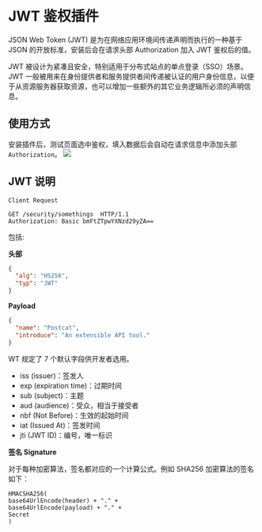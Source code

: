 # JWT 鉴权插件

JSON Web Token (JWT) 是为在网络应用环境间传递声明而执行的一种基于 JSON 的开放标准，安装后会在请求头部 Authorization 加入 JWT 鉴权后的值。

JWT 被设计为紧凑且安全，特别适用于分布式站点的单点登录（SSO）场景。JWT 一般被用来在身份提供者和服务提供者间传递被认证的用户身份信息，以便于从资源服务器获取资源，也可以增加一些额外的其它业务逻辑所必须的声明信息。

## 使用方式

安装插件后，测试页面选中鉴权，填入数据后会自动在请求信息中添加头部 `Authorization`。
![](https://raw.githubusercontent.com/eolinker/postcat-extensions/main/packages/postcat-jwt/assets/images/2023-03-15-10-42-12.png)

## JWT 说明

```HTTP
Client Request

GET /security/somethings  HTTP/1.1
Authorization: Basic bmFtZTpwYXNzd29yZA==
```

包括:

**头部**

```json
{
  "alg": "HS256",
  "typ": "JWT"
}
```

**Payload**

```json
{
  "name": "Postcat",
  "introduce": "An extensible API tool."
}
```

WT 规定了 7 个默认字段供开发者选用。

- iss (issuer)：签发人
- exp (expiration time)：过期时间
- sub (subject)：主题
- aud (audience)：受众，相当于接受者
- nbf (Not Before)：生效的起始时间
- iat (Issued At)：签发时间
- jti (JWT ID)：编号，唯一标识

**签名 Signature**

对于每种加密算法，签名都对应的一个计算公式。例如 SHA256 加密算法的签名如下：

```
HMACSHA256(
base64UrlEncode(header) + "." +
base64UrlEncode(payload) + "." +
Secret
)
```
